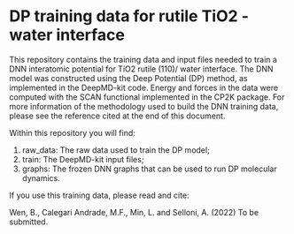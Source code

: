# DP training data for rutile TiO2 - water interface

This repository contains the training data and input files needed to train a DNN interatomic potential for TiO2 rutile (110)/ water interface. The DNN model was constructed using the Deep Potential (DP) method, as implemented in the DeepMD-kit code. Energy and forces in the data were computed with the SCAN functional implemented in the CP2K package. For more information of the methodology used to build the DNN training data, please see the reference cited at the end of this document.

Within this repository you will find:

1) raw_data: The raw data used to train the DP model;
2) train: The DeepMD-kit input files;
3) graphs: The frozen DNN graphs that can be used to run DP molecular dynamics. 


If you use this training data, please read and cite:

Wen, B., Calegari Andrade, M.F., Min, L. and Selloni, A. (2022) To be submitted.
